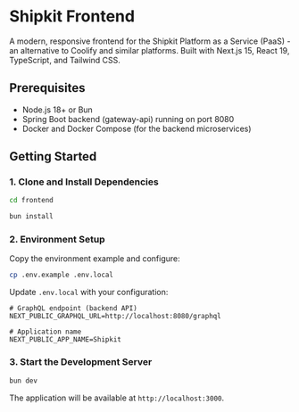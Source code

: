 # Shipkit Frontend

A modern, responsive frontend for the Shipkit Platform as a Service (PaaS) - an alternative to Coolify and similar platforms. Built with Next.js 15, React 19, TypeScript, and Tailwind CSS.

## Prerequisites

- Node.js 18+ or Bun
- Spring Boot backend (gateway-api) running on port 8080
- Docker and Docker Compose (for the backend microservices)

## Getting Started

### 1. Clone and Install Dependencies

```bash
cd frontend

bun install
```

### 2. Environment Setup

Copy the environment example and configure:

```bash
cp .env.example .env.local
```

Update `.env.local` with your configuration:

```env
# GraphQL endpoint (backend API)
NEXT_PUBLIC_GRAPHQL_URL=http://localhost:8080/graphql

# Application name
NEXT_PUBLIC_APP_NAME=Shipkit
```

### 3. Start the Development Server

```bash
bun dev
```

The application will be available at `http://localhost:3000`.
